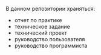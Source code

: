 В данном репозитории храняться:
- отчет по практике
- техническое задание
- технический проект
- руководство пользователя
- руководство программиста
